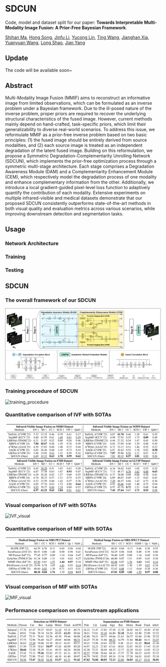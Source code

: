 # SDCUN
Code, model and dataset split for our paper: **Towards Interpretable Multi-Modality Image Fusion: A Prior-Free Bayesian Framework**.

[Shihan Ma](https://github.com/op-dog/SDCUN), [Hong Song](https://www.inavilab.com/teachers/sh.html), [Jinfu Li](https://github.com/Bitlijinfu), [Yucong Lin](https://www.inavilab.com/teachers/lyc.html), [Ting Wang](https://openreview.net/profile?id=~Ting_Wang25), [Jianghan Xia](https://github.com/DarkIceField), [Yuanyuan Wang](https://www.inavilab.com/teachers/wyy.html), [Long Shao](https://www.inavilab.com/teachers/sl.html), [Jian Yang](https://www.inavilab.com/teachers/yj.html)

## Update

The code will be available soon~

## Abstract
Multi-Modality Image Fusion (MMIF) aims to reconstruct an informative image from limited observations, which can be formulated as an inverse problem under a Bayesian framework. Due to the ill-posed nature of the inverse problem, proper priors are required to recover the underlying structural characteristics of the fused image. However, current methods mainly depend on hand-crafted, task-specific priors, which limit their generalizability to diverse real-world scenarios. To address this issue, we reformulate MMIF as a prior-free inverse problem based on two basic principles: (1) the fused image should be entirely derived from source modalities, and (2) each source image is treated as an independent degradation of the latent fused image. Building on this reformulation, we propose a Symmetric Degradation-Complementarity Unrolling Network (SDCUN), which implements the prior-free optimization process through a symmetric multi-stage architecture. Each stage comprises a Degradation Awareness Module (DAM) and a Complementarity Enhancement Module (CEM), which respectively model the degradation process of one modality and enhance complementary information from the other. Additionally, we introduce a local gradient-guided pixel-level loss function to adaptively quantify the contribution of each modality. Extensive experiments on multiple infrared-visible and medical datasets demonstrate that our proposed SDCUN consistently outperforms state-of-the-art methods in both visual quality and evaluation metrics across various scenarios, while improving downstream detection and segmentation tasks.

## Usage
### Network Architecture
### Training
### Testing

## SDCUN
### The overall framework of our SDCUN

![SDCUN](./Figures/framework.png)

### Training procedure of SDCUN

<img src="../Figures/training_procedure.png" alt="training_procedure" width="300">

### Quantitative comparison of IVF with SOTAs

![metrics_IVF](./Figures/metrics_IVF.png)

### Visual comparison of IVF with SOTAs

![IVF_visual](./Figures/visual_IVF.png)

### Quantitative comparison of MIF with SOTAs

![metrics_MIF](./Figures/metrics_MIF.png)

### Visual comparison of MIF with SOTAs

![MIF_visual](./Figures/visual_MIF.png)

### Performance comparison on downstream applications

![downstream applications](./Figures/metrics_downstream.png)
